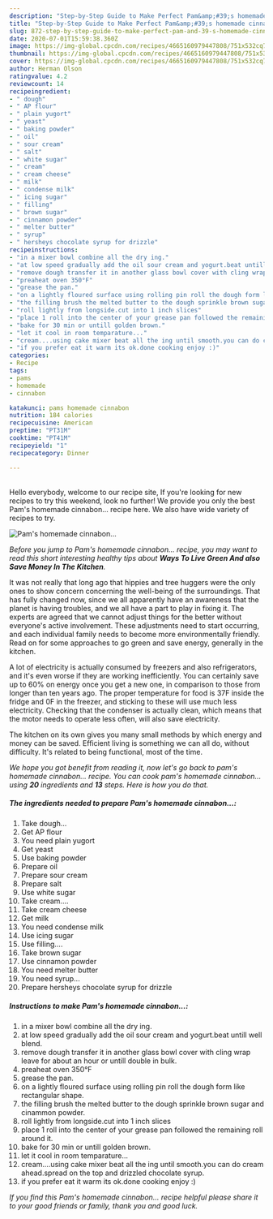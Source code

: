 ```yaml
---
description: "Step-by-Step Guide to Make Perfect Pam&amp;#39;s homemade cinnabon..."
title: "Step-by-Step Guide to Make Perfect Pam&amp;#39;s homemade cinnabon..."
slug: 872-step-by-step-guide-to-make-perfect-pam-and-39-s-homemade-cinnabon
date: 2020-07-01T15:59:38.360Z
image: https://img-global.cpcdn.com/recipes/4665160979447808/751x532cq70/pams-homemade-cinnabon-recipe-main-photo.jpg
thumbnail: https://img-global.cpcdn.com/recipes/4665160979447808/751x532cq70/pams-homemade-cinnabon-recipe-main-photo.jpg
cover: https://img-global.cpcdn.com/recipes/4665160979447808/751x532cq70/pams-homemade-cinnabon-recipe-main-photo.jpg
author: Herman Olson
ratingvalue: 4.2
reviewcount: 14
recipeingredient:
- " dough"
- " AP flour"
- " plain yugort"
- " yeast"
- " baking powder"
- " oil"
- " sour cream"
- " salt"
- " white sugar"
- " cream"
- " cream cheese"
- " milk"
- " condense milk"
- " icing sugar"
- " filling"
- " brown sugar"
- " cinnamon powder"
- " melter butter"
- " syrup"
- " hersheys chocolate syrup for drizzle"
recipeinstructions:
- "in a mixer bowl combine all the dry ing."
- "at low speed gradually add the oil sour cream and yogurt.beat untill well blend."
- "remove dough transfer it in another glass bowl cover with cling wrap leave for about an hour or untill double in bulk."
- "preaheat oven 350°F"
- "grease the pan."
- "on a lightly floured surface using rolling pin roll the dough form like rectangular shape."
- "the filling brush the melted butter to the dough sprinkle brown sugar and cinammon powder."
- "roll lightly from longside.cut into 1 inch slices"
- "place 1 roll into the center of your grease pan followed the remaining roll around it."
- "bake for 30 min or untill golden brown."
- "let it cool in room temparature..."
- "cream....using cake mixer beat all the ing until smooth.you can do cream ahead.spread on the top and drizzled chocolate syrup."
- "if you prefer eat it warm its ok.done cooking enjoy :)"
categories:
- Recipe
tags:
- pams
- homemade
- cinnabon

katakunci: pams homemade cinnabon 
nutrition: 184 calories
recipecuisine: American
preptime: "PT31M"
cooktime: "PT41M"
recipeyield: "1"
recipecategory: Dinner

---
```

<br>
Hello everybody, welcome to our recipe site, If you're looking for new recipes to try this weekend, look no further! We provide you only the best Pam&#39;s homemade cinnabon... recipe here. We also have wide variety of recipes to try.
<br>


![Pam&#39;s homemade cinnabon...](https://img-global.cpcdn.com/recipes/4665160979447808/751x532cq70/pams-homemade-cinnabon-recipe-main-photo.jpg)

<i>Before you jump to Pam&#39;s homemade cinnabon... recipe, you may want to read this short interesting healthy tips about 
<strong>Ways To Live Green And also Save Money In The Kitchen</strong>.</i>
</br>

It was not really that long ago that hippies and tree huggers were the only ones to show concern concerning the well-being of the surroundings. That has fully changed now, since we all apparently have an awareness that the planet is having troubles, and we all have a part to play in fixing it. The experts are agreed that we cannot adjust things for the better without everyone's active involvement. These adjustments need to start occurring, and each individual family needs to become more environmentally friendly. Read on for some approaches to go green and save energy, generally in the kitchen.

A lot of electricity is actually consumed by freezers and also refrigerators, and it's even worse if they are working inefficiently. You can certainly save up to 60% on energy once you get a new one, in comparison to those from longer than ten years ago. The proper temperature for food is 37F inside the fridge and 0F in the freezer, and sticking to these will use much less electricity. Checking that the condenser is actually clean, which means that the motor needs to operate less often, will also save electricity.

The kitchen on its own gives you many small methods by which energy and money can be saved. Efficient living is something we can all do, without difficulty. It's related to being functional, most of the time.


<i>We hope you got benefit from reading it, now let's go back to pam&#39;s homemade cinnabon... recipe. You can cook pam&#39;s homemade cinnabon... using <strong>20</strong> ingredients and <strong>13</strong> steps. Here is how you do that.
</i>

##### The ingredients needed to prepare Pam&#39;s homemade cinnabon...:

1. Take  dough...
1. Get  AP flour
1. You need  plain yugort
1. Get  yeast
1. Use  baking powder
1. Prepare  oil
1. Prepare  sour cream
1. Prepare  salt
1. Use  white sugar
1. Take  cream....
1. Take  cream cheese
1. Get  milk
1. You need  condense milk
1. Use  icing sugar
1. Use  filling....
1. Take  brown sugar
1. Use  cinnamon powder
1. You need  melter butter
1. You need  syrup...
1. Prepare  hersheys chocolate syrup for drizzle


##### Instructions to make Pam&#39;s homemade cinnabon...:

1. in a mixer bowl combine all the dry ing.
1. at low speed gradually add the oil sour cream and yogurt.beat untill well blend.
1. remove dough transfer it in another glass bowl cover with cling wrap leave for about an hour or untill double in bulk.
1. preaheat oven 350°F
1. grease the pan.
1. on a lightly floured surface using rolling pin roll the dough form like rectangular shape.
1. the filling brush the melted butter to the dough sprinkle brown sugar and cinammon powder.
1. roll lightly from longside.cut into 1 inch slices
1. place 1 roll into the center of your grease pan followed the remaining roll around it.
1. bake for 30 min or untill golden brown.
1. let it cool in room temparature...
1. cream....using cake mixer beat all the ing until smooth.you can do cream ahead.spread on the top and drizzled chocolate syrup.
1. if you prefer eat it warm its ok.done cooking enjoy :)


<i>If you find this Pam&#39;s homemade cinnabon... recipe helpful please share it to your good friends or family, thank you and good luck.</i>
